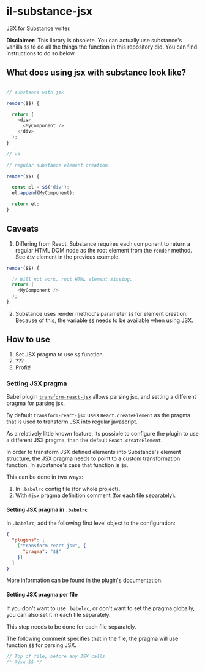 # il-substance-jsx

JSX for [Substance](http://substance.io/) writer.

**Disclaimer:** This library is obsolete. You can actually use substance's vanilla `$$` to do all the things the function in this repository did. You can find instructions to do so below.

## What does using jsx with substance look like?

```javascript

// substance with jsx

render($$) {

  return (
    <div>
      <MyComponent />
    </div>
  );
}

// vs

// regular substance element creation

render($$) {

  const el = $$('div');
  el.append(MyComponent);

  return el;
}
```

## Caveats

1. Differing from React, Substance requires each component to return a regular HTML DOM node as the root element from the `render` method. See `div` element in the previous example.

  ```javascript
  render($$) {

    // Will not work, root HTML element missing.
    return (
      <MyComponent />
    );
  }
  ```

2. Substance uses render method's parameter `$$` for element creation. Because of this, the variable `$$` needs to be available when using JSX.

## How to use

1. Set JSX pragma to use `$$` function.
1. ???
1. Profit!

### Setting JSX pragma

Babel plugin [`transform-react-jsx`](https://babeljs.io/docs/plugins/transform-react-jsx/) allows parsing jsx, and setting a different pragma for parsing jsx.

By default `transform-react-jsx` uses `React.createElement` as the pragma that is used to transform JSX into regular javascript.

As a relatively little known feature, its possible to configure the plugin to use a different JSX pragma, than the default `React.createElement`.

In order to transform JSX defined elements into Substance's element structure, the JSX pragma needs to point to a custom transformation function. In substance's case that function is `$$`.

This can be done in two ways:

1. In `.babelrc` config file (for whole project).
1. With `@jsx` pragma definition comment (for each file separately).

#### Setting JSX pragma in `.babelrc`

In `.babelrc`, add the following first level object to the configuration:

```json
{
  "plugins": [
    ["transform-react-jsx", {
      "pragma": "$$"
    }]
  ]
}
```

More information can be found in the [plugin's](https://babeljs.io/docs/plugins/transform-react-jsx/) documentation.

#### Setting JSX pragma per file

If you don't want to use `.babelrc`, or don't want to set the pragma globally, you can also set it in each file separately.

This step needs to be done for each file separately.

The following comment specifies that in the file, the pragma will use function `$$` for parsing JSX.

```javascript
// Top of file, before any JSX calls.
/* @jsx $$ */
```
